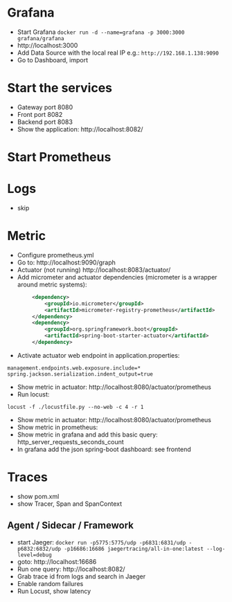 # Grafana
* Start Grafana ```docker run -d --name=grafana -p 3000:3000 grafana/grafana```
* http://localhost:3000
* Add Data Source with the local real IP e.g.: ```http://192.168.1.138:9090```
* Go to Dashboard, import

# Start the services
* Gateway port 8080
* Front port 8082
* Backend port 8083
* Show the application: http://localhost:8082/

# Start Prometheus

# Logs
* skip

# Metric
* Configure prometheus.yml
* Go to: http://localhost:9090/graph
* Actuator (not running) http://localhost:8083/actuator/
* Add micrometer and actuator dependencies (micrometer is a wrapper around metric systems):
```xml
        <dependency>
			<groupId>io.micrometer</groupId>
			<artifactId>micrometer-registry-prometheus</artifactId>
		</dependency>
		<dependency>
			<groupId>org.springframework.boot</groupId>
			<artifactId>spring-boot-starter-actuator</artifactId>
		</dependency>
```
* Activate actuator web endpoint in application.properties: 
``` 
management.endpoints.web.exposure.include=*
spring.jackson.serialization.indent_output=true
``` 
* Show metric in actuator: http://localhost:8080/actuator/prometheus
* Run locust: 
```
locust -f ./locustfile.py --no-web -c 4 -r 1
```
* Show metric in actuator: http://localhost:8080/actuator/prometheus
* Show metric in prometheus: 
* Show metric in grafana and add this basic query: http_server_requests_seconds_count
* In grafana add the json spring-boot dashboard: see frontend

# Traces
* show pom.xml
* show Tracer, Span and SpanContext
## Agent / Sidecar / Framework
* start Jaeger: ```docker run -p5775:5775/udp -p6831:6831/udp -p6832:6832/udp -p16686:16686 jaegertracing/all-in-one:latest --log-level=debug```
* goto: http://localhost:16686
* Run one query: http://localhost:8082/
* Grab trace id from logs and search in Jaeger
* Enable random failures
* Run Locust, show latency